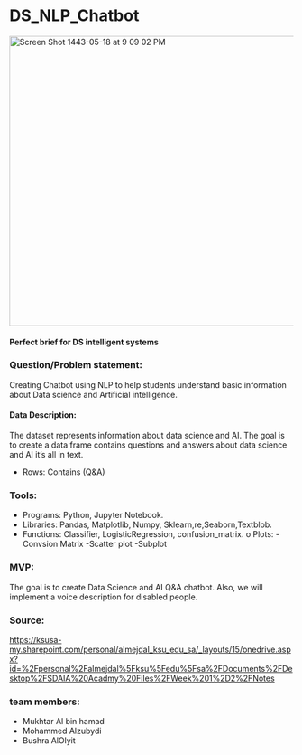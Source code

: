 # DS_NLP_Chatbot
<img width="513" alt="Screen Shot 1443-05-18 at 9 09 02 PM" src="https://user-images.githubusercontent.com/75619142/147136656-fd171b0f-cbc2-4cca-b7ca-b3574acbfb07.png">

#### Perfect brief for DS intelligent systems

### Question/Problem statement:

Creating Chatbot using NLP to help students understand basic information about Data science and Artificial intelligence.

#### Data Description: 
The dataset represents information about data science and AI. The goal is to create a data frame contains questions and answers about data science and AI it’s all in text.
* Rows: Contains (Q&A)
### Tools: 
- Programs: Python, Jupyter Notebook.
- Libraries: Pandas, Matplotlib, Numpy, Sklearn,re,Seaborn,Textblob.
- Functions: Classifier, LogisticRegression, confusion_matrix.
o	Plots:
-Convsion Matrix
-Scatter plot
-Subplot

### MVP: 
The goal is to create Data Science and AI Q&A chatbot. Also, we will implement a voice
    description for disabled people.
### Source: 
https://ksusa-my.sharepoint.com/personal/almejdal_ksu_edu_sa/_layouts/15/onedrive.aspx?id=%2Fpersonal%2Falmejdal%5Fksu%5Fedu%5Fsa%2FDocuments%2FDesktop%2FSDAIA%20Acadmy%20Files%2FWeek%201%2D2%2FNotes

### team members:
- Mukhtar Al bin hamad
- Mohammed Alzubydi
- Bushra AlOlyit
